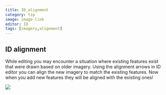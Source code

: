 ```yaml
---
title: ID_alignment
category: tip
image: image-link
editor: ID
tags: [imagery,alignment]
---
```


## ID alignment

While editing you may encounter a situation where existing features exist that were drawn based on older imagery. 
Using the alignment arrows in ID editor you can align the new imagery to match the existing features. Now when you add
new features they will be aligned with the existing ones!


![](http://i.imgur.com/cOVMr7x.gif)

